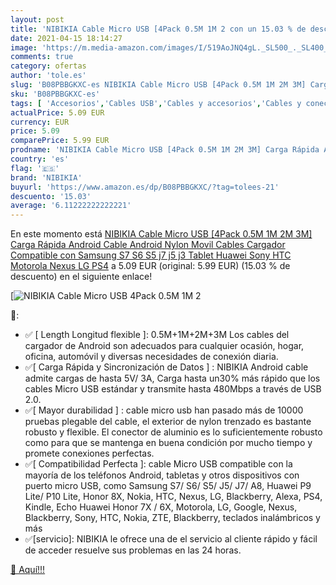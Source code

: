 ```yaml
---
layout: post
title: 'NIBIKIA Cable Micro USB [4Pack 0.5M 1M 2 con un 15.03 % de descuento'
date: 2021-04-15 18:14:27
image: 'https://m.media-amazon.com/images/I/519AoJNQ4gL._SL500_._SL400_.jpg'
comments: true
category: ofertas
author: 'tole.es'
slug: 'B08PBBGKXC-es NIBIKIA Cable Micro USB [4Pack 0.5M 1M 2M 3M] Carga Rápida...'
sku: 'B08PBBGKXC-es'
tags: [ 'Accesorios','Cables USB','Cables y accesorios','Cables y conectores','Informática','android','nibikia', ]
actualPrice: 5.09 EUR
currency: EUR
price: 5.09
comparePrice: 5.99 EUR
prodname: 'NIBIKIA Cable Micro USB [4Pack 0.5M 1M 2M 3M] Carga Rápida Android Cable Android Nylon Movil Cables Cargador Compatible con Samsung S7 S6 S5 j7 j5 j3 Tablet Huawei Sony HTC Motorola Nexus LG PS4'
country: 'es'
flag: '🇪🇸'
brand: 'NIBIKIA'
buyurl: 'https://www.amazon.es/dp/B08PBBGKXC/?tag=tolees-21'
descuento: '15.03'
average: '6.11222222222221'
---
```


En este momento está [NIBIKIA Cable Micro USB [4Pack 0.5M 1M 2M 3M] Carga Rápida Android Cable Android Nylon Movil Cables Cargador Compatible con Samsung S7 S6 S5 j7 j5 j3 Tablet Huawei Sony HTC Motorola Nexus LG PS4](https://www.amazon.es/dp/B08PBBGKXC/?tag=tolees-21) a 5.09 EUR (original: 5.99 EUR) (15.03 %  de descuento) en el siguiente enlace!

[![NIBIKIA Cable Micro USB [4Pack 0.5M 1M 2](https://m.media-amazon.com/images/I/519AoJNQ4gL._SL500_._SL400_.jpg)](https://www.amazon.es/dp/B08PBBGKXC/?tag=tolees-21)

🔎:

- ✅ [ Length Longitud flexible ]: 0.5M+1M+2M+3M Los cables del cargador de Android son adecuados para cualquier ocasión, hogar, oficina, automóvil y diversas necesidades de conexión diaria.
- ✅[ Carga Rápida y Sincronización de Datos ] : NIBIKIA Android cable admite cargas de hasta 5V/ 3A, Carga hasta un30% más rápido que los cables Micro USB estándar y transmite hasta 480Mbps a través de USB 2.0.
- ✅[ Mayor durabilidad ] : cable micro usb han pasado más de 10000 pruebas plegable del cable, el exterior de nylon trenzado es bastante robusto y flexible. El conector de aluminio es lo suficientemente robusto como para que se mantenga en buena condición por mucho tiempo y promete conexiones perfectas.
- ✅[ Compatibilidad Perfecta ]: cable Micro USB compatible con la mayoría de los teléfonos Android, tabletas y otros dispositivos con puerto micro USB, como Samsung S7/ S6/ S5/ J5/ J7/ A8, Huawei P9 Lite/ P10 Lite, Honor 8X, Nokia, HTC, Nexus, LG, Blackberry, Alexa, PS4, Kindle, Echo Huawei Honor 7X / 6X, Motorola, LG, Google, Nexus, Blackberry, Sony, HTC, Nokia, ZTE, Blackberry, teclados inalámbricos y más
- ✅[servicio]: NIBIKIA le ofrece una de el servicio al cliente rápido y fácil de acceder resuelve sus problemas en las 24 horas.

[🛒 Aquí!!!](https://www.amazon.es/dp/B08PBBGKXC/?tag=tolees-21)
